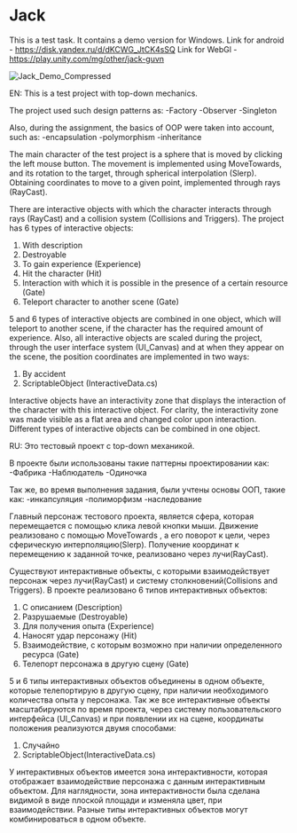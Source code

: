 # Jack
This is a test task. It contains a demo version for Windows.
Link for android - https://disk.yandex.ru/d/dKCWG_JtCK4sSQ
Link for WebGl - https://play.unity.com/mg/other/jack-guvn

![Jack_Demo_Compressed](https://user-images.githubusercontent.com/31155244/118028168-0f9cca80-b363-11eb-94c1-ce17040dfb34.gif)

EN:
This is a test project with top-down mechanics.

The project used such design patterns as:
-Factory
-Observer
-Singleton

Also, during the assignment, the basics of OOP were taken into account, such as:
-encapsulation
-polymorphism
-inheritance

The main character of the test project is a sphere that is moved by clicking the left mouse button.
The movement is implemented using MoveTowards, and its rotation to the target, through spherical interpolation (Slerp).
Obtaining coordinates to move to a given point, implemented through rays (RayCast).

There are interactive objects with which the character interacts through rays (RayCast) and a collision system (Collisions and Triggers).
The project has 6 types of interactive objects:
1) With description
2) Destroyable
3) To gain experience (Experience)
4) Hit the character (Hit)
5) Interaction with which it is possible in the presence of a certain resource (Gate)
6) Teleport character to another scene (Gate)

5 and 6 types of interactive objects are combined in one object, which will teleport to another scene,
if the character has the required amount of experience.
Also, all interactive objects are scaled during the project, through the user interface system (UI_Canvas) and at
when they appear on the scene, the position coordinates are implemented in two ways:
1) By accident
2) ScriptableObject (InteractiveData.cs)

Interactive objects have an interactivity zone that displays the interaction of the character with this interactive object.
For clarity, the interactivity zone was made visible as a flat area and changed color upon interaction.
Different types of interactive objects can be combined in one object.

RU:
Это тестовый проект с top-down механикой.

В проекте были использованы такие паттерны проектировании как:
-Фабрика
-Наблюдатель
-Одиночка

Так же, во время выполнения задания, были учтены основы ООП, такие как:
-инкапсуляция
-полиморфизм
-наследование

Главный персонаж тестового проекта, является сфера, которая перемещается с помощью клика левой кнопки мыши.
Движение реализовано с помощью MoveTowards , а его поворот к цели, через сферическую интерполяцию(Slerp).
Получение координат к перемещению к заданной точке, реализовано через лучи(RayCast).

Существуют интерактивные объекты, с которыми взаимодействует персонаж через лучи(RayCast) и систему столкновений(Collisions and Triggers).
В проекте реализовано 6 типов интерактивных объектов:
1) С описанием (Description)
2) Разрушаемые (Destroyable)
3) Для получения опыта (Experience)
4) Наносят удар персонажу (Hit)
5) Взаимодействие, с которым возможно при наличии определенного ресурса (Gate)
6) Телепорт персонажа в другую сцену (Gate)

5 и 6 типы интерактивных объектов объединены в одном объекте, которые телепортирую в другую сцену,
при наличии необходимого количества опыта у персонажа.
Так же все интерактивные объекты масштабируются по время проекта, через систему пользовательского интерфейса (UI_Canvas) и при 
появлении их на сцене, координаты положения реализуются двумя способами:
1) Случайно
2) ScriptableObject(InteractiveData.cs)

У интерактивных объектов имеется зона интерактивности, которая отображает взаимодействие персонажа с данным интерактивным объектом.
Для наглядности, зона интерактивности была сделана видимой в виде плоской площади и изменяла цвет, при взаимодействии.
Разные типы интерактивных объектов могут комбинироваться в одном объекте.


